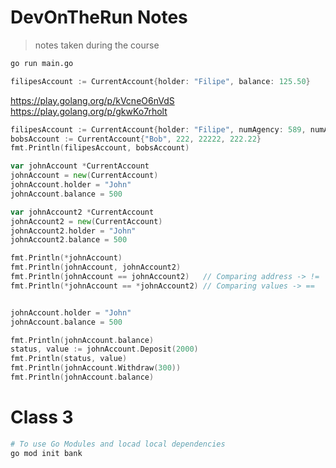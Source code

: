 # DevOnTheRun Notes

> notes taken during the course

```sh
go run main.go
```

```go
filipesAccount := CurrentAccount{holder: "Filipe", balance: 125.50}
```

https://play.golang.org/p/kVcneO6nVdS
https://play.golang.org/p/gkwKo7rholt

```go
filipesAccount := CurrentAccount{holder: "Filipe", numAgency: 589, numAccount: 123456, balance: 125.50}
bobsAccount := CurrentAccount{"Bob", 222, 22222, 222.22}
fmt.Println(filipesAccount, bobsAccount)

var johnAccount *CurrentAccount
johnAccount = new(CurrentAccount)
johnAccount.holder = "John"
johnAccount.balance = 500

var johnAccount2 *CurrentAccount
johnAccount2 = new(CurrentAccount)
johnAccount2.holder = "John"
johnAccount2.balance = 500

fmt.Println(*johnAccount)
fmt.Println(johnAccount, johnAccount2)
fmt.Println(johnAccount == johnAccount2)   // Comparing address -> !=
fmt.Println(*johnAccount == *johnAccount2) // Comparing values -> ==


johnAccount.holder = "John"
johnAccount.balance = 500

fmt.Println(johnAccount.balance)
status, value := johnAccount.Deposit(2000)
fmt.Println(status, value)
fmt.Println(johnAccount.Withdraw(300))
fmt.Println(johnAccount.balance)
```

# Class 3

```sh
# To use Go Modules and locad local dependencies
go mod init bank
```
